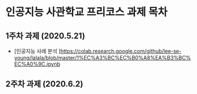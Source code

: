 # 인공지능 사관학교 프리코스 과제 목차

## 1주차 과제 (2020.5.21)
  
  - [인공지능 사례 분석 ]https://colab.research.google.com/github/lee-se-young/lalala/blob/master/1%EC%A3%BC%EC%B0%A8%EA%B3%BC%EC%A0%9C.ipynb

## 2주차 과제 (2020.6.2)
